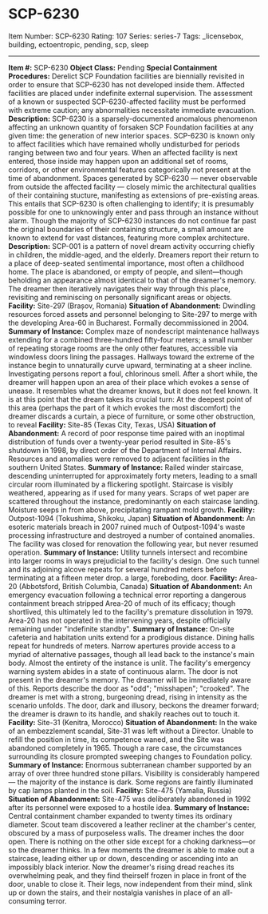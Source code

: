# SCP-6230
Item Number: SCP-6230
Rating: 107
Series: series-7
Tags: _licensebox, building, ectoentropic, pending, scp, sleep

---

**Item #:** SCP-6230
**Object Class:** Pending
**Special Containment Procedures:** Derelict SCP Foundation facilities are biennially revisited in order to ensure that SCP-6230 has not developed inside them. Affected facilities are placed under indefinite external supervision.
The assessment of a known or suspected SCP-6230-affected facility must be performed with extreme caution; any abnormalities necessitate immediate evacuation.
**Description:** SCP-6230 is a sparsely-documented anomalous phenomenon affecting an unknown quantity of forsaken SCP Foundation facilities at any given time: the generation of new interior spaces.
SCP-6230 is known only to affect facilities which have remained wholly undisturbed for periods ranging between two and four years. When an affected facility is next entered, those inside may happen upon an additional set of rooms, corridors, or other environmental features categorically not present at the time of abandonment.
Spaces generated by SCP-6230 — never observable from outside the affected facility — closely mimic the architectural qualities of their containing stucture, manifesting as extensions of pre-existing areas. This entails that SCP-6230 is often challenging to identify; it is presumably possible for one to unknowingly enter and pass through an instance without alarm.
Though the majority of SCP-6230 instances do not continue far past the original boundaries of their containing structure, a small amount are known to extend for vast distances, featuring more complex architecture.
**Description:** SCP-001 is a pattern of novel dream activity occurring chiefly in children, the middle-aged, and the elderly.
Dreamers report their return to a place of deep-seated sentimental importance, most often a childhood home. The place is abandoned, or empty of people, and silent—though beholding an appearance almost identical to that of the dreamer's memory. The dreamer then iteratively navigates their way through this place, revisiting and reminiscing on personally significant areas or objects.
**Facility:** Site-297 (Brașov, Romania)
**Situation of Abandonment:** Dwindling resources forced assets and personnel belonging to Site-297 to merge with the developing Area-60 in Bucharest. Formally decommissioned in 2004.
**Summary of Instance:** Complex maze of nondescript maintenance hallways extending for a combined three-hundred fifty-four meters; a small number of repeating storage rooms are the only other features, accessible via windowless doors lining the passages. Hallways toward the extreme of the instance begin to unnaturally curve upward, terminating at a sheer incline.
Investigating persons report a foul, chlorinous smell.
After a short while, the dreamer will happen upon an area of their place which evokes a sense of unease. It resembles what the dreamer knows, but it does not feel known. It is at this point that the dream takes its crucial turn:
At the deepest point of this area (perhaps the part of it which evokes the most discomfort) the dreamer discards a curtain, a piece of furniture, or some other obstruction, to reveal
**Facility:** Site-85 (Texas City, Texas, USA)
**Situation of Abandonment:** A record of poor response time paired with an inoptimal distribution of funds over a twenty-year period resulted in Site-85's shutdown in 1998, by direct order of the Department‌ ‌of‌ ‌Internal‌ ‌Affairs. Resources and anomalies were removed to adjacent facilities in the southern United States.
**Summary of Instance:** Railed winder staircase, descending uninterrupted for approximately forty meters, leading to a small circular room illuminated by a flickering spotlight. Staircase is visibly weathered, appearing as if used for many years.
Scraps of wet paper are scattered throughout the instance, predominantly on each staircase landing. Moisture seeps in from above, precipitating rampant mold growth.
**Facility:** Outpost-1094 (Tokushima, Shikoku, Japan)
**Situation of Abandonment:** An esoteric materials breach in 2007 ruined much of Outpost-1094's waste processing infrastructure and destroyed a number of contained anomalies. The facility was closed for renovation the following year, but never resumed operation.
**Summary of Instance:** Utility tunnels intersect and recombine into larger rooms in ways prejudicial to the facility's design. One such tunnel and its adjoining alcove repeats for several hundred meters before terminating at a fifteen meter drop.
a large, foreboding, door.
**Facility:** Area-20 (Abbotsford, British Columbia, Canada)
**Situation of Abandonment:** An emergency evacuation following a technical error reporting a dangerous containment breach stripped Area-20 of much of its efficacy; though shortlived, this ultimately led to the facility's premature dissolution in 1979. Area-20 has not operated in the intervening years, despite officially remaining under "indefinite standby".
**Summary of Instance:** On-site cafeteria and habitation units extend for a prodigious distance. Dining halls repeat for hundreds of meters. Narrow apertures provide access to a myriad of alternative passages, though all lead back to the instance's main body. Almost the entirety of the instance is unlit.
The facility's emergency warning system abides in a state of continuous alarm.
The door is not present in the dreamer's memory. The dreamer will be immediately aware of this. Reports describe the door as "odd"; "misshapen"; "crooked". The dreamer is met with a strong, burgeoning dread, rising in intensity as the scenario unfolds.
The door, dark and illusory, beckons the dreamer forward; the dreamer is drawn to its handle, and shakily reaches out to touch it.
**Facility:** Site-31 (Kenitra, Morocco)
**Situation of Abandonment:** In the wake of an embezzlement scandal, Site-31 was left without a Director. Unable to refill the position in time, its competence waned, and the Site was abandoned completely in 1965. Though a rare case, the circumstances surrounding its closure prompted sweeping changes to Foundation policy.
**Summary of Instance:** Enormous subterranean chamber supported by an array of over three hundred stone pillars. Visibility is considerably hampered — the majority of the instance is dark. Some regions are faintly illuminated by cap lamps planted in the soil.
**Facility:** Site-475 (Yamalia, Russia)
**Situation of Abandonment:** Site-475 was deliberately abandoned in 1992 after its personnel were exposed to a hostile idea.
**Summary of Instance:** Central containment chamber expanded to twenty times its ordinary diameter. Scout team discovered a leather recliner at the chamber's center, obscured by a mass of purposeless walls.
The dreamer inches the door open. There is nothing on the other side except for a choking darkness—or so the dreamer thinks. In a few moments the dreamer is able to make out a staircase, leading either up or down, descending or ascending into an impossibly black interior.
Now the dreamer's rising dread reaches its overwhelming peak, and they find theirself frozen in place in front of the door, unable to close it. Their legs, now independent from their mind, slink up or down the stairs, and their nostalgia vanishes in place of an all-consuming terror.